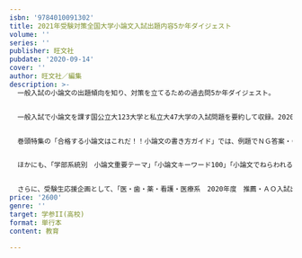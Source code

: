 ```yaml
---
isbn: '9784010091302'
title: 2021年受験対策全国大学小論文入試出題内容5か年ダイジェスト
volume: ''
series: ''
publisher: 旺文社
pubdate: '2020-09-14'
cover: ''
author: 旺文社／編集
description: >-
  一般入試の小論文の出題傾向を知り、対策を立てるための過去問5か年ダイジェスト。


  一般入試で小論文を課す国公立大123大学と私立大47大学の入試問題を要約して収録。2020年から2016年まで並べて掲載しているので、この5年間の傾向がわかります。志望校の出題傾向とともに、同じ学部系統の他大学の問題もチェックできます（学部系統別インデックス付き）。制限時間・指定字数・配点・課題文の出典も掲載しています。


  巻頭特集の「合格する小論文はこれだ！！小論文の書き方ガイド」では、例題でＮＧ答案・ＯＫ答案を見ながら、小論文の書き方のポイントをおさえ、実際の入試問題でさらに細かく解説しています。


  ほかにも、「学部系統別　小論文重要テーマ」「小論文キーワード100」「小論文でねらわれる！2020年ニュース・トピックス10」「小論文対策で読んでおきたい著者＆著書」など、小論文対策記事も充実しています。


  さらに、受験生応援企画として、「医・歯・薬・看護・医療系　2020年度　推薦・ＡＯ入試出題内容ダイジェスト」も掲載。人気系統の推薦・ＡＯ入試ついて小論文試験のほか学科試験についてもダイジェストで紹介していま。
price: '2600'
genre: ''
target: 学参II(高校)
format: 単行本
content: 教育

---
```

